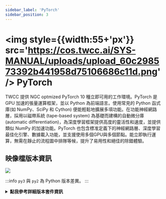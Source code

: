 ```yaml
---
sidebar_label: 'PyTorch'
sidebar_position: 3
---
```



# <img style={{width:55+'px'}} src='https://cos.twcc.ai/SYS-MANUAL/uploads/upload_60c298573392b441958d75106686c11d.png' /> PyTorch

TWCC 提供 NGC optmized PyTorch 10 種立即可用的工作環境。PyTorch 是 GPU 加速的張量運算框架，並以 Python 為前端語言。使用常見的 Python 函式庫(如 NumPy、SciPy 和 Cython) 便能輕鬆地擴展多項功能。在功能神經網路層，採用以磁帶系統 (tape-based system) 為基礎而建構的自動微分庫 (automatic differentiation)，為深度學習框架提供高度的靈活性和速度，並提供類似 NumPy 的加速功能。PyTorch 也包含標准定義下的神經網路層、深度學習最佳化引擎、數據載入功能，並支援使用多個GPU與多個節點。能立即執行運算，無需在靜止的流程圖中排隊等候，提升了易用性和絕佳的除錯體驗。

## <i class="fa fa-sticky-note" aria-hidden="true"></i> <span class="ccsimglist">映像檔版本資訊</span> 

![](https://cos.twcc.ai/SYS-MANUAL/uploads/upload_a7588de317f7bb27b056f5de1be5186e.png)


:::info
`py3` 與 `py2` 為 Python 版本差異。
:::


<details class="docspoiler">

<summary><b>點我參考詳細版本套件資訊</b></summary>

- [pytorch-22.02-py3](https://docs.nvidia.com/deeplearning/frameworks/pytorch-release-notes/rel_22-02.html#rel_22-02)
- [pytorch-21.11-py3](https://docs.nvidia.com/deeplearning/frameworks/pytorch-release-notes/rel_21-11.html#rel_21-11)
- [pytorch-21.08-py3](https://docs.nvidia.com/deeplearning/frameworks/pytorch-release-notes/rel_21-08.html#rel_21-08)
- [pytorch-21.06-py3](https://docs.nvidia.com/deeplearning/frameworks/pytorch-release-notes/rel_21-06.html#rel_21-06)
- [pytorch-21.02-py3](https://docs.nvidia.com/deeplearning/frameworks/pytorch-release-notes/rel_21-02.html#rel_21-02)
- [pytorch-20.11-py3](https://docs.nvidia.com/deeplearning/frameworks/pytorch-release-notes/rel_20-11.html#rel_20-11)
- [pytorch-20.08-py3](https://docs.nvidia.com/deeplearning/frameworks/pytorch-release-notes/rel_20-08.html#rel_20-08)
- [pytorch-20.06-py3](https://docs.nvidia.com/deeplearning/frameworks/pytorch-release-notes/rel_20-06.html#rel_20-06)
- [pytorch-20.02-py3](https://docs.nvidia.com/deeplearning/frameworks/pytorch-release-notes/rel_20-02.html#rel_20-02)
- [pytorch-19.11-py3](https://docs.nvidia.com/deeplearning/frameworks/pytorch-release-notes/rel_19-11.html#rel_19-11)
- [pytorch-19.08-py3](https://docs.nvidia.com/deeplearning/frameworks/pytorch-release-notes/rel_19-08.html#rel_19-08)
- [pytorch-19.02-py3-v1](https://docs.nvidia.com/deeplearning/frameworks/pytorch-release-notes/rel_19-02.html#rel_19-02)
- [pytorch-18.12-py3-v1](https://docs.nvidia.com/deeplearning/frameworks/pytorch-release-notes/rel_18-12.html#rel_18-12)
- [pytorch-18.10-py3-v1](https://docs.nvidia.com/deeplearning/frameworks/pytorch-release-notes/rel_18-10.html#rel_18-10)
- [pytorch-18.08-py3-v1](https://docs.nvidia.com/deeplearning/frameworks/pytorch-release-notes/rel_18.08.html#rel_18.08)

</details>
